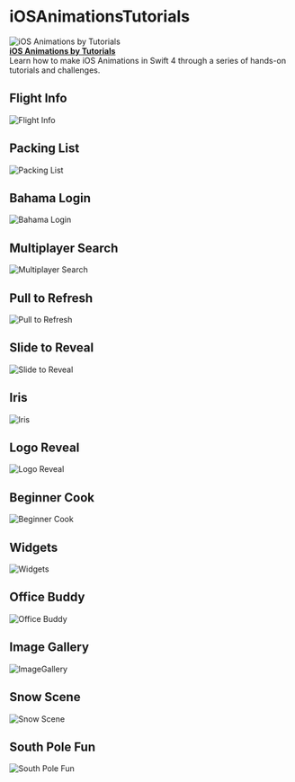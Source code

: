 # iOSAnimationsTutorials

![iOS Animations by Tutorials](https://files.kerching.raywenderlich.com/covers/ad7fa5c6-d2f7-4453-bf58-79ffb0bf6eaa.png)   
**[iOS Animations by Tutorials](https://store.raywenderlich.com/products/ios-animations-by-tutorials)**  
Learn how to make iOS Animations in Swift 4 through a series of hands-on tutorials and challenges.

## Flight Info

![Flight Info](https://github.com/DonQvixote/iOSAnimationsTutorials/blob/master/Screenshots/FlightInfo.gif?raw=true)

## Packing List

![Packing List](https://github.com/DonQvixote/iOSAnimationsTutorials/blob/master/Screenshots/PackingList.gif?raw=true) 

## Bahama Login

![Bahama Login](https://github.com/DonQvixote/iOSAnimationsTutorials/blob/master/Screenshots/BahamaLogin.gif?raw=true)

## Multiplayer Search

![Multiplayer Search](https://github.com/DonQvixote/iOSAnimationsTutorials/blob/master/Screenshots/MultiplayerSearch.gif?raw=true)

## Pull to Refresh

![Pull to Refresh](https://github.com/DonQvixote/iOSAnimationsTutorials/blob/master/Screenshots/PullToRefresh.gif?raw=true)

## Slide to Reveal

![Slide to Reveal](https://github.com/DonQvixote/iOSAnimationsTutorials/blob/master/Screenshots/SlideToReveal.gif?raw=true)

## Iris

![Iris](https://github.com/DonQvixote/iOSAnimationsTutorials/blob/master/Screenshots/Iris.gif?raw=true)

## Logo Reveal

![Logo Reveal](https://github.com/DonQvixote/iOSAnimationsTutorials/blob/master/Screenshots/LogoReveal.gif?raw=true)

## Beginner Cook

![Beginner Cook](https://github.com/DonQvixote/iOSAnimationsTutorials/blob/master/Screenshots/BeginnerCook.gif?raw=true)

## Widgets

![Widgets](https://github.com/DonQvixote/iOSAnimationsTutorials/blob/master/Screenshots/Widgets.gif?raw=true)

## Office Buddy

![Office Buddy](https://github.com/DonQvixote/iOSAnimationsTutorials/blob/master/Screenshots/OfficeBuddy.gif?raw=true)

## Image Gallery

![ImageGallery](https://github.com/DonQvixote/iOSAnimationsTutorials/blob/master/Screenshots/ImageGallery.gif?raw=true)

## Snow Scene

![Snow Scene](https://github.com/DonQvixote/iOSAnimationsTutorials/blob/master/Screenshots/SnowScene.gif?raw=true)

## South Pole Fun

![South Pole Fun](https://github.com/DonQvixote/iOSAnimationsTutorials/blob/master/Screenshots/SouthPoleFun.gif?raw=true)

